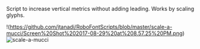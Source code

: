 Script to increase vertical metrics without adding leading. Works by scaling glyphs.

!(https://github.com/jtanadi/RoboFontScripts/blob/master/scale-a-mucci/Screen%20Shot%202017-08-29%20at%208.57.25%20PM.png)
![scale-a-mucci](https://github.com/jtanadi/RoboFontScripts/blob/master/scale-a-mucci/scale-a-mucci.gif)
